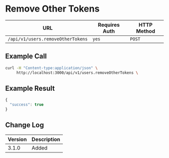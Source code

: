 # Remove Other Tokens

| URL                               | Requires Auth | HTTP Method |
| --------------------------------- | ------------- | ----------- |
| `/api/v1/users.removeOtherTokens` | `yes`         | `POST`      |

## Example Call

```bash
curl -H "Content-type:application/json" \
     http://localhost:3000/api/v1/users.removeOtherTokens \
```

## Example Result

```javascript
{
  "success": true
}
```

## Change Log

| Version | Description |
| ------- | ----------- |
| 3.1.0   | Added       |
